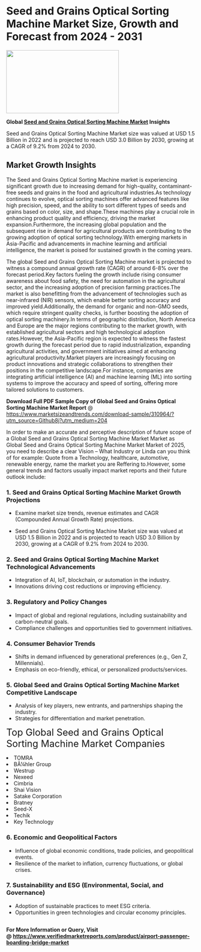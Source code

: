 <H1>Seed and Grains Optical Sorting Machine Market Size, Growth and Forecast from 2024 - 2031</H1><img class="aligncenter size-medium wp-image-584254" src="https://thirdeyenews.in/wp-content/uploads/2024/09/Global-Market-Research-300x168.jpeg" alt="" width="300" height="168" /><p><strong>Global&nbsp;<a href="https://www.marketsizeandtrends.com/download-sample/310964/?utm_source=Github8j?utm_medium=204">Seed and Grains Optical Sorting Machine Market</a> Insights</strong></p><p>Seed and Grains Optical Sorting Machine Market size was valued at USD 1.5 Billion in 2022 and is projected to reach USD 3.0 Billion by 2030, growing at a CAGR of 9.2% from 2024 to 2030.</p><p><h2>Market Growth Insights</h2> <p>The Seed and Grains Optical Sorting Machine market is experiencing significant growth due to increasing demand for high-quality, contaminant-free seeds and grains in the food and agricultural industries.As technology continues to evolve, optical sorting machines offer advanced features like high precision, speed, and the ability to sort different types of seeds and grains based on color, size, and shape.These machines play a crucial role in enhancing product quality and efficiency, driving the market expansion.Furthermore, the increasing global population and the subsequent rise in demand for agricultural products are contributing to the growing adoption of optical sorting technology.With emerging markets in Asia-Pacific and advancements in machine learning and artificial intelligence, the market is poised for sustained growth in the coming years.</p> <p>The global Seed and Grains Optical Sorting Machine market is projected to witness a compound annual growth rate (CAGR) of around 6-8% over the forecast period.Key factors fueling the growth include rising consumer awareness about food safety, the need for automation in the agricultural sector, and the increasing adoption of precision farming practices.The market is also benefitting from the advancement of technologies such as near-infrared (NIR) sensors, which enable better sorting accuracy and improved yield.Additionally, the demand for organic and non-GMO seeds, which require stringent quality checks, is further boosting the adoption of optical sorting machinery.In terms of geographic distribution, North America and Europe are the major regions contributing to the market growth, with established agricultural sectors and high technological adoption rates.However, the Asia-Pacific region is expected to witness the fastest growth during the forecast period due to rapid industrialization, expanding agricultural activities, and government initiatives aimed at enhancing agricultural productivity.Market players are increasingly focusing on product innovations and strategic collaborations to strengthen their positions in the competitive landscape.For instance, companies are integrating artificial intelligence (AI) and machine learning (ML) into sorting systems to improve the accuracy and speed of sorting, offering more tailored solutions to customers.</p> <p><span class=""><strong>Download Full PDF Sample Copy of Global Seed and Grains Optical Sorting Machine Market Report</strong> @ <a href="https://www.marketsizeandtrends.com/download-sample/310964/?utm_source=Github8j?utm_medium=204" target="_blank">https://www.marketsizeandtrends.com/download-sample/310964/?utm_source=Github8j?utm_medium=204</a></span></p><p>In order to make an accurate and perceptive description of future scope of a Global&nbsp;Seed and Grains Optical Sorting Machine Market Market as Global&nbsp;Seed and Grains Optical Sorting Machine Market Market of 2025, you need to describe a clear Vision &ndash; What Industry or Linda can you think of for example: Quote from a Technology, healthcare, automotive, renewable energy, name the market you are Reffering to.However, some general trends and factors usually impact market reports and their future outlook include:</p><h3>1.&nbsp;<strong>Seed and Grains Optical Sorting Machine Market Growth Projections</strong></h3><ul><li>Examine market size trends, revenue estimates and CAGR (Compounded Annual Growth Rate) projections.</li><li><p>Seed and Grains Optical Sorting Machine Market size was valued at USD 1.5 Billion in 2022 and is projected to reach USD 3.0 Billion by 2030, growing at a CAGR of 9.2% from 2024 to 2030.</p></li></ul><h3>2.&nbsp;<strong>Seed and Grains Optical Sorting Machine Market Technological Advancements</strong></h3><ul><li>Integration of AI, IoT, blockchain, or automation in the industry.</li><li>Innovations driving cost reductions or improving efficiency.</li></ul><h3>3.&nbsp;<strong>Regulatory and Policy Changes</strong></h3><ul><li>Impact of global and regional regulations, including sustainability and carbon-neutral goals.</li><li>Compliance challenges and opportunities tied to government initiatives.</li></ul><h3>4.&nbsp;<strong>Consumer Behavior Trends</strong></h3><ul><li>Shifts in demand influenced by generational preferences (e.g., Gen Z, Millennials).</li><li>Emphasis on eco-friendly, ethical, or personalized products/services.</li></ul><h3>5.&nbsp;<strong>Global Seed and Grains Optical Sorting Machine Market Competitive Landscape</strong></h3><ul><li>Analysis of key players, new entrants, and partnerships shaping the industry.</li><li>Strategies for differentiation and market penetration.</li></ul><p data-pm-slice="1 1 []"><span style="color: inherit; font-family: inherit; font-size: 25px;">Top Global Seed and Grains Optical Sorting Machine Market Companies</span></p><div class="" data-test-id=""><p><li>TOMRA</li><li> BÃ¼hler Group</li><li> Westrup</li><li> Nexeed</li><li> Cimbria</li><li> Shai Vision</li><li> Satake Corporation</li><li> Bratney</li><li> Seed-X</li><li> Techik</li><li> Key Technology</li></p></div><h3>6.&nbsp;<strong>Economic and Geopolitical Factors</strong></h3><ul><li>Influence of global economic conditions, trade policies, and geopolitical events.</li><li>Resilience of the market to inflation, currency fluctuations, or global crises.</li></ul><h3>7.&nbsp;<strong>Sustainability and ESG (Environmental, Social, and Governance)</strong></h3><ul><li>Adoption of sustainable practices to meet ESG criteria.</li><li>Opportunities in green technologies and circular economy principles.</li></ul><h2><strong style="font-size: 14px;">For More Information or Query, Visit @&nbsp;</strong><a style="background-color: #ffffff; font-size: 14px;" href="https://www.marketsizeandtrends.com/report/seed-and-grains-optical-sorting-machine-market/" target="_blank">https://www.verifiedmarketreports.com/product/airport-passenger-boarding-bridge-market</a></h2>